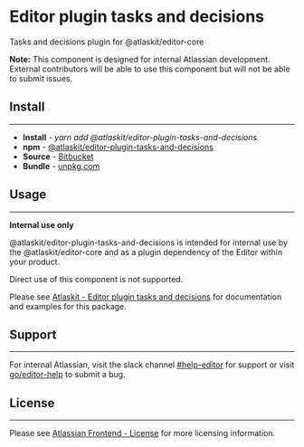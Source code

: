 # Editor plugin tasks and decisions

Tasks and decisions plugin for @atlaskit/editor-core

**Note:** This component is designed for internal Atlassian development.
External contributors will be able to use this component but will not be able to submit issues.

## Install
---
- **Install** - *yarn add @atlaskit/editor-plugin-tasks-and-decisions*
- **npm** - [@atlaskit/editor-plugin-tasks-and-decisions](https://www.npmjs.com/package/@atlaskit/editor-plugin-tasks-and-decisions)
- **Source** - [Bitbucket](https://bitbucket.org/atlassian/atlassian-frontend/src/master/packages/editor/editor-plugin-tasks-and-decisions)
- **Bundle** - [unpkg.com](https://unpkg.com/@atlaskit/editor-plugin-tasks-and-decisions/dist/)

## Usage
---
**Internal use only**

@atlaskit/editor-plugin-tasks-and-decisions is intended for internal use by the @atlaskit/editor-core and as a plugin dependency of the Editor within your product.

Direct use of this component is not supported.

Please see [Atlaskit - Editor plugin tasks and decisions](https://atlaskit.atlassian.com/packages/editor/editor-plugin-tasks-and-decisions) for documentation and examples for this package.

## Support
---
For internal Atlassian, visit the slack channel [#help-editor](https://atlassian.slack.com/archives/CFG3PSQ9E) for support or visit [go/editor-help](https://go/editor-help) to submit a bug.
## License
---
 Please see [Atlassian Frontend - License](https://hello.atlassian.net/wiki/spaces/AF/pages/2589099144/Documentation#License) for more licensing information.